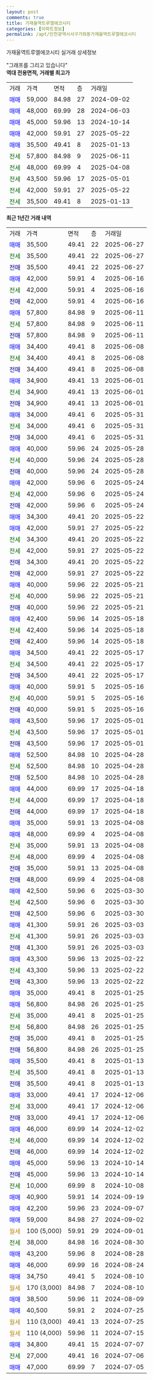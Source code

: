 ```yaml
---
layout: post
comments: true
title: 가재울역트루엘에코시티
categories: [아파트정보]
permalink: /apt/인천광역시서구가좌동가재울역트루엘에코시티
---
```


가재울역트루엘에코시티 실거래 상세정보

<script type="text/javascript">
  google.charts.load('current', {'packages':['line', 'corechart']});
  google.charts.setOnLoadCallback(drawChart);

  function drawChart() {
    var data = new google.visualization.DataTable();
    data.addColumn('date', '거래일');
    data.addColumn('number', "매매");
    data.addColumn('number', "전세");
    data.addColumn('number', "전매");

    data.addRows([[new Date(Date.parse("2025-06-27")), 35500, null, null], [new Date(Date.parse("2025-06-27")), null, 35500, null], [new Date(Date.parse("2025-06-27")), null, null, 35500], [new Date(Date.parse("2025-06-16")), 42000, null, null], [new Date(Date.parse("2025-06-16")), null, 42000, null], [new Date(Date.parse("2025-06-16")), null, null, 42000], [new Date(Date.parse("2025-06-11")), 57800, null, null], [new Date(Date.parse("2025-06-11")), null, 57800, null], [new Date(Date.parse("2025-06-11")), null, null, 57800], [new Date(Date.parse("2025-06-08")), 34400, null, null], [new Date(Date.parse("2025-06-08")), null, 34400, null], [new Date(Date.parse("2025-06-08")), null, null, 34400], [new Date(Date.parse("2025-06-01")), 34900, null, null], [new Date(Date.parse("2025-06-01")), null, 34900, null], [new Date(Date.parse("2025-06-01")), null, null, 34900], [new Date(Date.parse("2025-05-31")), 34000, null, null], [new Date(Date.parse("2025-05-31")), null, 34000, null], [new Date(Date.parse("2025-05-31")), null, null, 34000], [new Date(Date.parse("2025-05-28")), 40000, null, null], [new Date(Date.parse("2025-05-28")), null, 40000, null], [new Date(Date.parse("2025-05-28")), null, null, 40000], [new Date(Date.parse("2025-05-24")), 42000, null, null], [new Date(Date.parse("2025-05-24")), null, 42000, null], [new Date(Date.parse("2025-05-24")), null, null, 42000], [new Date(Date.parse("2025-05-22")), 34300, null, null], [new Date(Date.parse("2025-05-22")), 42000, null, null], [new Date(Date.parse("2025-05-22")), null, 34300, null], [new Date(Date.parse("2025-05-22")), null, 42000, null], [new Date(Date.parse("2025-05-22")), null, null, 34300], [new Date(Date.parse("2025-05-22")), null, null, 42000], [new Date(Date.parse("2025-05-21")), 40000, null, null], [new Date(Date.parse("2025-05-21")), null, 40000, null], [new Date(Date.parse("2025-05-21")), null, null, 40000], [new Date(Date.parse("2025-05-18")), 42400, null, null], [new Date(Date.parse("2025-05-18")), null, 42400, null], [new Date(Date.parse("2025-05-18")), null, null, 42400], [new Date(Date.parse("2025-05-17")), 34500, null, null], [new Date(Date.parse("2025-05-17")), null, 34500, null], [new Date(Date.parse("2025-05-17")), null, null, 34500], [new Date(Date.parse("2025-05-16")), 40000, null, null], [new Date(Date.parse("2025-05-16")), null, 40000, null], [new Date(Date.parse("2025-05-16")), null, null, 40000], [new Date(Date.parse("2025-05-01")), 43500, null, null], [new Date(Date.parse("2025-05-01")), null, 43500, null], [new Date(Date.parse("2025-05-01")), null, null, 43500], [new Date(Date.parse("2025-04-28")), 52500, null, null], [new Date(Date.parse("2025-04-28")), null, 52500, null], [new Date(Date.parse("2025-04-28")), null, null, 52500], [new Date(Date.parse("2025-04-18")), 44000, null, null], [new Date(Date.parse("2025-04-18")), null, 44000, null], [new Date(Date.parse("2025-04-18")), null, null, 44000], [new Date(Date.parse("2025-04-08")), 35000, null, null], [new Date(Date.parse("2025-04-08")), 48000, null, null], [new Date(Date.parse("2025-04-08")), null, 35000, null], [new Date(Date.parse("2025-04-08")), null, 48000, null], [new Date(Date.parse("2025-04-08")), null, null, 35000], [new Date(Date.parse("2025-04-08")), null, null, 48000], [new Date(Date.parse("2025-03-30")), 42500, null, null], [new Date(Date.parse("2025-03-30")), null, 42500, null], [new Date(Date.parse("2025-03-30")), null, null, 42500], [new Date(Date.parse("2025-03-03")), 41300, null, null], [new Date(Date.parse("2025-03-03")), null, 41300, null], [new Date(Date.parse("2025-03-03")), null, null, 41300], [new Date(Date.parse("2025-02-22")), 43300, null, null], [new Date(Date.parse("2025-02-22")), null, 43300, null], [new Date(Date.parse("2025-02-22")), null, null, 43300], [new Date(Date.parse("2025-01-25")), 35000, null, null], [new Date(Date.parse("2025-01-25")), 56800, null, null], [new Date(Date.parse("2025-01-25")), null, 35000, null], [new Date(Date.parse("2025-01-25")), null, 56800, null], [new Date(Date.parse("2025-01-25")), null, null, 35000], [new Date(Date.parse("2025-01-25")), null, null, 56800], [new Date(Date.parse("2025-01-13")), 35500, null, null], [new Date(Date.parse("2025-01-13")), null, 35500, null], [new Date(Date.parse("2025-01-13")), null, null, 35500], [new Date(Date.parse("2024-12-06")), 33000, null, null], [new Date(Date.parse("2024-12-06")), null, 33000, null], [new Date(Date.parse("2024-12-06")), null, null, 33000], [new Date(Date.parse("2024-12-02")), 46000, null, null], [new Date(Date.parse("2024-12-02")), null, 46000, null], [new Date(Date.parse("2024-12-02")), null, null, 46000], [new Date(Date.parse("2024-10-14")), 45000, null, null], [new Date(Date.parse("2024-10-14")), null, null, 45000], [new Date(Date.parse("2024-10-08")), null, 10000, null], [new Date(Date.parse("2024-09-19")), 40900, null, null], [new Date(Date.parse("2024-09-07")), 42200, null, null], [new Date(Date.parse("2024-09-02")), 59000, null, null], [new Date(Date.parse("2024-09-01")), null, null, null], [new Date(Date.parse("2024-08-30")), null, 38000, null], [new Date(Date.parse("2024-08-28")), 43200, null, null], [new Date(Date.parse("2024-08-24")), 46000, null, null], [new Date(Date.parse("2024-08-10")), 34750, null, null], [new Date(Date.parse("2024-08-10")), null, null, null], [new Date(Date.parse("2024-08-09")), 38500, null, null], [new Date(Date.parse("2024-07-25")), 40500, null, null], [new Date(Date.parse("2024-07-25")), null, null, null], [new Date(Date.parse("2024-07-15")), null, null, null], [new Date(Date.parse("2024-07-07")), 34800, null, null], [new Date(Date.parse("2024-07-06")), null, 27000, null], [new Date(Date.parse("2024-07-05")), 47000, null, null]]);

    var options = {
      hAxis: {
        format: 'yyyy/MM/dd'
      },    
      lineWidth: 0,
      pointsVisible: true,    
      title: '최근 1년간 유형별 실거래가 분포',
      legend: { position: 'bottom' }
    };

    var formatter = new google.visualization.NumberFormat({pattern:'###,###'} );
    formatter.format(data, 1);
    formatter.format(data, 2);
    
    setTimeout(function() {
        var chart = new google.visualization.LineChart(document.getElementById('columnchart_material'));
        chart.draw(data, (options));
        document.getElementById('loading').style.display = 'none';
    }, 200);
  }
</script>


<div id="loading" style="z-index:20; display: block; margin-left: 0px">"그래프를 그리고 있습니다"</div>
<div id="columnchart_material" style="width: 95%; margin-left: 0px; display: block"></div>
<!-- contents start -->
<b>역대 전용면적, 거래별 최고가</b>
<table class="sortable">
    <tr>
      <td>거래</td>
      <td>가격</td>
      <td>면적</td>
      <td>층</td>
      <td>거래일</td>
    </tr>
        <tr>
          <td><a style="color: blue">매매</a></td>
          <td>59,000</td>
          <td>84.98</td>
          <td>27</td>
          <td>2024-09-02</td>
        </tr>            <tr>
          <td><a style="color: blue">매매</a></td>
          <td>48,000</td>
          <td>69.99</td>
          <td>28</td>
          <td>2024-06-03</td>
        </tr>            <tr>
          <td><a style="color: blue">매매</a></td>
          <td>45,000</td>
          <td>59.96</td>
          <td>13</td>
          <td>2024-10-14</td>
        </tr>            <tr>
          <td><a style="color: blue">매매</a></td>
          <td>42,000</td>
          <td>59.91</td>
          <td>27</td>
          <td>2025-05-22</td>
        </tr>            <tr>
          <td><a style="color: blue">매매</a></td>
          <td>35,500</td>
          <td>49.41</td>
          <td>8</td>
          <td>2025-01-13</td>
        </tr>        
        <tr>
              <td><a style="color: darkgreen">전세</a></td>
              <td>57,800</td>
              <td>84.98</td>
              <td>9</td>
              <td>2025-06-11</td>
            </tr>            <tr>
              <td><a style="color: darkgreen">전세</a></td>
              <td>48,000</td>
              <td>69.99</td>
              <td>4</td>
              <td>2025-04-08</td>
            </tr>            <tr>
              <td><a style="color: darkgreen">전세</a></td>
              <td>43,500</td>
              <td>59.96</td>
              <td>17</td>
              <td>2025-05-01</td>
            </tr>            <tr>
              <td><a style="color: darkgreen">전세</a></td>
              <td>42,000</td>
              <td>59.91</td>
              <td>27</td>
              <td>2025-05-22</td>
            </tr>            <tr>
              <td><a style="color: darkgreen">전세</a></td>
              <td>35,500</td>
              <td>49.41</td>
              <td>8</td>
              <td>2025-01-13</td>
            </tr>        
    
</table>

<b>최근 1년간 거래 내역</b>

<table class="sortable">
    <tr>
      <td>거래</td>
      <td>가격</td>
      <td>면적</td>
      <td>층</td>
      <td>거래일</td>
    </tr>
    <tr>
      <td><a style="color: blue">매매</a></td>
      <td>35,500</td>
      <td>49.41</td>
      <td>22</td>
      <td>2025-06-27</td>
    </tr>          <tr>
      <td><a style="color: darkgreen">전세</a></td>
      <td>35,500</td>
      <td>49.41</td>
      <td>22</td>
      <td>2025-06-27</td>
    </tr>          <tr>
      <td><a style="color: darkblue">전매</a></td>
      <td>35,500</td>
      <td>49.41</td>
      <td>22</td>
      <td>2025-06-27</td>
    </tr>          <tr>
      <td><a style="color: blue">매매</a></td>
      <td>42,000</td>
      <td>59.91</td>
      <td>4</td>
      <td>2025-06-16</td>
    </tr>          <tr>
      <td><a style="color: darkgreen">전세</a></td>
      <td>42,000</td>
      <td>59.91</td>
      <td>4</td>
      <td>2025-06-16</td>
    </tr>          <tr>
      <td><a style="color: darkblue">전매</a></td>
      <td>42,000</td>
      <td>59.91</td>
      <td>4</td>
      <td>2025-06-16</td>
    </tr>          <tr>
      <td><a style="color: blue">매매</a></td>
      <td>57,800</td>
      <td>84.98</td>
      <td>9</td>
      <td>2025-06-11</td>
    </tr>          <tr>
      <td><a style="color: darkgreen">전세</a></td>
      <td>57,800</td>
      <td>84.98</td>
      <td>9</td>
      <td>2025-06-11</td>
    </tr>          <tr>
      <td><a style="color: darkblue">전매</a></td>
      <td>57,800</td>
      <td>84.98</td>
      <td>9</td>
      <td>2025-06-11</td>
    </tr>          <tr>
      <td><a style="color: blue">매매</a></td>
      <td>34,400</td>
      <td>49.41</td>
      <td>8</td>
      <td>2025-06-08</td>
    </tr>          <tr>
      <td><a style="color: darkgreen">전세</a></td>
      <td>34,400</td>
      <td>49.41</td>
      <td>8</td>
      <td>2025-06-08</td>
    </tr>          <tr>
      <td><a style="color: darkblue">전매</a></td>
      <td>34,400</td>
      <td>49.41</td>
      <td>8</td>
      <td>2025-06-08</td>
    </tr>          <tr>
      <td><a style="color: blue">매매</a></td>
      <td>34,900</td>
      <td>49.41</td>
      <td>13</td>
      <td>2025-06-01</td>
    </tr>          <tr>
      <td><a style="color: darkgreen">전세</a></td>
      <td>34,900</td>
      <td>49.41</td>
      <td>13</td>
      <td>2025-06-01</td>
    </tr>          <tr>
      <td><a style="color: darkblue">전매</a></td>
      <td>34,900</td>
      <td>49.41</td>
      <td>13</td>
      <td>2025-06-01</td>
    </tr>          <tr>
      <td><a style="color: blue">매매</a></td>
      <td>34,000</td>
      <td>49.41</td>
      <td>6</td>
      <td>2025-05-31</td>
    </tr>          <tr>
      <td><a style="color: darkgreen">전세</a></td>
      <td>34,000</td>
      <td>49.41</td>
      <td>6</td>
      <td>2025-05-31</td>
    </tr>          <tr>
      <td><a style="color: darkblue">전매</a></td>
      <td>34,000</td>
      <td>49.41</td>
      <td>6</td>
      <td>2025-05-31</td>
    </tr>          <tr>
      <td><a style="color: blue">매매</a></td>
      <td>40,000</td>
      <td>59.96</td>
      <td>24</td>
      <td>2025-05-28</td>
    </tr>          <tr>
      <td><a style="color: darkgreen">전세</a></td>
      <td>40,000</td>
      <td>59.96</td>
      <td>24</td>
      <td>2025-05-28</td>
    </tr>          <tr>
      <td><a style="color: darkblue">전매</a></td>
      <td>40,000</td>
      <td>59.96</td>
      <td>24</td>
      <td>2025-05-28</td>
    </tr>          <tr>
      <td><a style="color: blue">매매</a></td>
      <td>42,000</td>
      <td>59.96</td>
      <td>6</td>
      <td>2025-05-24</td>
    </tr>          <tr>
      <td><a style="color: darkgreen">전세</a></td>
      <td>42,000</td>
      <td>59.96</td>
      <td>6</td>
      <td>2025-05-24</td>
    </tr>          <tr>
      <td><a style="color: darkblue">전매</a></td>
      <td>42,000</td>
      <td>59.96</td>
      <td>6</td>
      <td>2025-05-24</td>
    </tr>          <tr>
      <td><a style="color: blue">매매</a></td>
      <td>34,300</td>
      <td>49.41</td>
      <td>20</td>
      <td>2025-05-22</td>
    </tr>          <tr>
      <td><a style="color: blue">매매</a></td>
      <td>42,000</td>
      <td>59.91</td>
      <td>27</td>
      <td>2025-05-22</td>
    </tr>          <tr>
      <td><a style="color: darkgreen">전세</a></td>
      <td>34,300</td>
      <td>49.41</td>
      <td>20</td>
      <td>2025-05-22</td>
    </tr>          <tr>
      <td><a style="color: darkgreen">전세</a></td>
      <td>42,000</td>
      <td>59.91</td>
      <td>27</td>
      <td>2025-05-22</td>
    </tr>          <tr>
      <td><a style="color: darkblue">전매</a></td>
      <td>34,300</td>
      <td>49.41</td>
      <td>20</td>
      <td>2025-05-22</td>
    </tr>          <tr>
      <td><a style="color: darkblue">전매</a></td>
      <td>42,000</td>
      <td>59.91</td>
      <td>27</td>
      <td>2025-05-22</td>
    </tr>          <tr>
      <td><a style="color: blue">매매</a></td>
      <td>40,000</td>
      <td>59.96</td>
      <td>22</td>
      <td>2025-05-21</td>
    </tr>          <tr>
      <td><a style="color: darkgreen">전세</a></td>
      <td>40,000</td>
      <td>59.96</td>
      <td>22</td>
      <td>2025-05-21</td>
    </tr>          <tr>
      <td><a style="color: darkblue">전매</a></td>
      <td>40,000</td>
      <td>59.96</td>
      <td>22</td>
      <td>2025-05-21</td>
    </tr>          <tr>
      <td><a style="color: blue">매매</a></td>
      <td>42,400</td>
      <td>59.96</td>
      <td>14</td>
      <td>2025-05-18</td>
    </tr>          <tr>
      <td><a style="color: darkgreen">전세</a></td>
      <td>42,400</td>
      <td>59.96</td>
      <td>14</td>
      <td>2025-05-18</td>
    </tr>          <tr>
      <td><a style="color: darkblue">전매</a></td>
      <td>42,400</td>
      <td>59.96</td>
      <td>14</td>
      <td>2025-05-18</td>
    </tr>          <tr>
      <td><a style="color: blue">매매</a></td>
      <td>34,500</td>
      <td>49.41</td>
      <td>22</td>
      <td>2025-05-17</td>
    </tr>          <tr>
      <td><a style="color: darkgreen">전세</a></td>
      <td>34,500</td>
      <td>49.41</td>
      <td>22</td>
      <td>2025-05-17</td>
    </tr>          <tr>
      <td><a style="color: darkblue">전매</a></td>
      <td>34,500</td>
      <td>49.41</td>
      <td>22</td>
      <td>2025-05-17</td>
    </tr>          <tr>
      <td><a style="color: blue">매매</a></td>
      <td>40,000</td>
      <td>59.91</td>
      <td>5</td>
      <td>2025-05-16</td>
    </tr>          <tr>
      <td><a style="color: darkgreen">전세</a></td>
      <td>40,000</td>
      <td>59.91</td>
      <td>5</td>
      <td>2025-05-16</td>
    </tr>          <tr>
      <td><a style="color: darkblue">전매</a></td>
      <td>40,000</td>
      <td>59.91</td>
      <td>5</td>
      <td>2025-05-16</td>
    </tr>          <tr>
      <td><a style="color: blue">매매</a></td>
      <td>43,500</td>
      <td>59.96</td>
      <td>17</td>
      <td>2025-05-01</td>
    </tr>          <tr>
      <td><a style="color: darkgreen">전세</a></td>
      <td>43,500</td>
      <td>59.96</td>
      <td>17</td>
      <td>2025-05-01</td>
    </tr>          <tr>
      <td><a style="color: darkblue">전매</a></td>
      <td>43,500</td>
      <td>59.96</td>
      <td>17</td>
      <td>2025-05-01</td>
    </tr>          <tr>
      <td><a style="color: blue">매매</a></td>
      <td>52,500</td>
      <td>84.98</td>
      <td>10</td>
      <td>2025-04-28</td>
    </tr>          <tr>
      <td><a style="color: darkgreen">전세</a></td>
      <td>52,500</td>
      <td>84.98</td>
      <td>10</td>
      <td>2025-04-28</td>
    </tr>          <tr>
      <td><a style="color: darkblue">전매</a></td>
      <td>52,500</td>
      <td>84.98</td>
      <td>10</td>
      <td>2025-04-28</td>
    </tr>          <tr>
      <td><a style="color: blue">매매</a></td>
      <td>44,000</td>
      <td>69.99</td>
      <td>17</td>
      <td>2025-04-18</td>
    </tr>          <tr>
      <td><a style="color: darkgreen">전세</a></td>
      <td>44,000</td>
      <td>69.99</td>
      <td>17</td>
      <td>2025-04-18</td>
    </tr>          <tr>
      <td><a style="color: darkblue">전매</a></td>
      <td>44,000</td>
      <td>69.99</td>
      <td>17</td>
      <td>2025-04-18</td>
    </tr>          <tr>
      <td><a style="color: blue">매매</a></td>
      <td>35,000</td>
      <td>59.91</td>
      <td>13</td>
      <td>2025-04-08</td>
    </tr>          <tr>
      <td><a style="color: blue">매매</a></td>
      <td>48,000</td>
      <td>69.99</td>
      <td>4</td>
      <td>2025-04-08</td>
    </tr>          <tr>
      <td><a style="color: darkgreen">전세</a></td>
      <td>35,000</td>
      <td>59.91</td>
      <td>13</td>
      <td>2025-04-08</td>
    </tr>          <tr>
      <td><a style="color: darkgreen">전세</a></td>
      <td>48,000</td>
      <td>69.99</td>
      <td>4</td>
      <td>2025-04-08</td>
    </tr>          <tr>
      <td><a style="color: darkblue">전매</a></td>
      <td>35,000</td>
      <td>59.91</td>
      <td>13</td>
      <td>2025-04-08</td>
    </tr>          <tr>
      <td><a style="color: darkblue">전매</a></td>
      <td>48,000</td>
      <td>69.99</td>
      <td>4</td>
      <td>2025-04-08</td>
    </tr>          <tr>
      <td><a style="color: blue">매매</a></td>
      <td>42,500</td>
      <td>59.96</td>
      <td>6</td>
      <td>2025-03-30</td>
    </tr>          <tr>
      <td><a style="color: darkgreen">전세</a></td>
      <td>42,500</td>
      <td>59.96</td>
      <td>6</td>
      <td>2025-03-30</td>
    </tr>          <tr>
      <td><a style="color: darkblue">전매</a></td>
      <td>42,500</td>
      <td>59.96</td>
      <td>6</td>
      <td>2025-03-30</td>
    </tr>          <tr>
      <td><a style="color: blue">매매</a></td>
      <td>41,300</td>
      <td>59.91</td>
      <td>26</td>
      <td>2025-03-03</td>
    </tr>          <tr>
      <td><a style="color: darkgreen">전세</a></td>
      <td>41,300</td>
      <td>59.91</td>
      <td>26</td>
      <td>2025-03-03</td>
    </tr>          <tr>
      <td><a style="color: darkblue">전매</a></td>
      <td>41,300</td>
      <td>59.91</td>
      <td>26</td>
      <td>2025-03-03</td>
    </tr>          <tr>
      <td><a style="color: blue">매매</a></td>
      <td>43,300</td>
      <td>59.96</td>
      <td>13</td>
      <td>2025-02-22</td>
    </tr>          <tr>
      <td><a style="color: darkgreen">전세</a></td>
      <td>43,300</td>
      <td>59.96</td>
      <td>13</td>
      <td>2025-02-22</td>
    </tr>          <tr>
      <td><a style="color: darkblue">전매</a></td>
      <td>43,300</td>
      <td>59.96</td>
      <td>13</td>
      <td>2025-02-22</td>
    </tr>          <tr>
      <td><a style="color: blue">매매</a></td>
      <td>35,000</td>
      <td>49.41</td>
      <td>8</td>
      <td>2025-01-25</td>
    </tr>          <tr>
      <td><a style="color: blue">매매</a></td>
      <td>56,800</td>
      <td>84.98</td>
      <td>26</td>
      <td>2025-01-25</td>
    </tr>          <tr>
      <td><a style="color: darkgreen">전세</a></td>
      <td>35,000</td>
      <td>49.41</td>
      <td>8</td>
      <td>2025-01-25</td>
    </tr>          <tr>
      <td><a style="color: darkgreen">전세</a></td>
      <td>56,800</td>
      <td>84.98</td>
      <td>26</td>
      <td>2025-01-25</td>
    </tr>          <tr>
      <td><a style="color: darkblue">전매</a></td>
      <td>35,000</td>
      <td>49.41</td>
      <td>8</td>
      <td>2025-01-25</td>
    </tr>          <tr>
      <td><a style="color: darkblue">전매</a></td>
      <td>56,800</td>
      <td>84.98</td>
      <td>26</td>
      <td>2025-01-25</td>
    </tr>          <tr>
      <td><a style="color: blue">매매</a></td>
      <td>35,500</td>
      <td>49.41</td>
      <td>8</td>
      <td>2025-01-13</td>
    </tr>          <tr>
      <td><a style="color: darkgreen">전세</a></td>
      <td>35,500</td>
      <td>49.41</td>
      <td>8</td>
      <td>2025-01-13</td>
    </tr>          <tr>
      <td><a style="color: darkblue">전매</a></td>
      <td>35,500</td>
      <td>49.41</td>
      <td>8</td>
      <td>2025-01-13</td>
    </tr>          <tr>
      <td><a style="color: blue">매매</a></td>
      <td>33,000</td>
      <td>49.41</td>
      <td>17</td>
      <td>2024-12-06</td>
    </tr>          <tr>
      <td><a style="color: darkgreen">전세</a></td>
      <td>33,000</td>
      <td>49.41</td>
      <td>17</td>
      <td>2024-12-06</td>
    </tr>          <tr>
      <td><a style="color: darkblue">전매</a></td>
      <td>33,000</td>
      <td>49.41</td>
      <td>17</td>
      <td>2024-12-06</td>
    </tr>          <tr>
      <td><a style="color: blue">매매</a></td>
      <td>46,000</td>
      <td>69.99</td>
      <td>14</td>
      <td>2024-12-02</td>
    </tr>          <tr>
      <td><a style="color: darkgreen">전세</a></td>
      <td>46,000</td>
      <td>69.99</td>
      <td>14</td>
      <td>2024-12-02</td>
    </tr>          <tr>
      <td><a style="color: darkblue">전매</a></td>
      <td>46,000</td>
      <td>69.99</td>
      <td>14</td>
      <td>2024-12-02</td>
    </tr>          <tr>
      <td><a style="color: blue">매매</a></td>
      <td>45,000</td>
      <td>59.96</td>
      <td>13</td>
      <td>2024-10-14</td>
    </tr>          <tr>
      <td><a style="color: darkblue">전매</a></td>
      <td>45,000</td>
      <td>59.96</td>
      <td>13</td>
      <td>2024-10-14</td>
    </tr>          <tr>
      <td><a style="color: darkgreen">전세</a></td>
      <td>10,000</td>
      <td>69.99</td>
      <td>8</td>
      <td>2024-10-08</td>
    </tr>          <tr>
      <td><a style="color: blue">매매</a></td>
      <td>40,900</td>
      <td>59.91</td>
      <td>14</td>
      <td>2024-09-19</td>
    </tr>          <tr>
      <td><a style="color: blue">매매</a></td>
      <td>42,200</td>
      <td>59.96</td>
      <td>23</td>
      <td>2024-09-07</td>
    </tr>          <tr>
      <td><a style="color: blue">매매</a></td>
      <td>59,000</td>
      <td>84.98</td>
      <td>27</td>
      <td>2024-09-02</td>
    </tr>          <tr>
      <td><a style="color: darkgoldenrod">월세</a></td>
      <td>100 (5,000)</td>
      <td>59.91</td>
      <td>29</td>
      <td>2024-09-01</td>
    </tr>          <tr>
      <td><a style="color: darkgreen">전세</a></td>
      <td>38,000</td>
      <td>84.98</td>
      <td>16</td>
      <td>2024-08-30</td>
    </tr>          <tr>
      <td><a style="color: blue">매매</a></td>
      <td>43,200</td>
      <td>59.96</td>
      <td>8</td>
      <td>2024-08-28</td>
    </tr>          <tr>
      <td><a style="color: blue">매매</a></td>
      <td>46,000</td>
      <td>69.99</td>
      <td>16</td>
      <td>2024-08-24</td>
    </tr>          <tr>
      <td><a style="color: blue">매매</a></td>
      <td>34,750</td>
      <td>49.41</td>
      <td>5</td>
      <td>2024-08-10</td>
    </tr>          <tr>
      <td><a style="color: darkgoldenrod">월세</a></td>
      <td>170 (3,000)</td>
      <td>84.98</td>
      <td>7</td>
      <td>2024-08-10</td>
    </tr>          <tr>
      <td><a style="color: blue">매매</a></td>
      <td>38,500</td>
      <td>59.96</td>
      <td>11</td>
      <td>2024-08-09</td>
    </tr>          <tr>
      <td><a style="color: blue">매매</a></td>
      <td>40,500</td>
      <td>59.91</td>
      <td>2</td>
      <td>2024-07-25</td>
    </tr>          <tr>
      <td><a style="color: darkgoldenrod">월세</a></td>
      <td>110 (3,000)</td>
      <td>49.41</td>
      <td>13</td>
      <td>2024-07-25</td>
    </tr>          <tr>
      <td><a style="color: darkgoldenrod">월세</a></td>
      <td>110 (4,000)</td>
      <td>59.96</td>
      <td>11</td>
      <td>2024-07-15</td>
    </tr>          <tr>
      <td><a style="color: blue">매매</a></td>
      <td>34,800</td>
      <td>49.41</td>
      <td>15</td>
      <td>2024-07-07</td>
    </tr>          <tr>
      <td><a style="color: darkgreen">전세</a></td>
      <td>27,000</td>
      <td>49.41</td>
      <td>16</td>
      <td>2024-07-06</td>
    </tr>          <tr>
      <td><a style="color: blue">매매</a></td>
      <td>47,000</td>
      <td>69.99</td>
      <td>7</td>
      <td>2024-07-05</td>
    </tr>      </table>
<!-- contents end -->    

